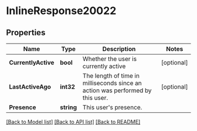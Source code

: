 # InlineResponse20022

## Properties

Name | Type | Description | Notes
------------ | ------------- | ------------- | -------------
**CurrentlyActive** | **bool** | Whether the user is currently active | [optional] 
**LastActiveAgo** | **int32** | The length of time in milliseconds since an action was performed by this user. | [optional] 
**Presence** | **string** | This user&#39;s presence. | 

[[Back to Model list]](../README.md#documentation-for-models) [[Back to API list]](../README.md#documentation-for-api-endpoints) [[Back to README]](../README.md)


